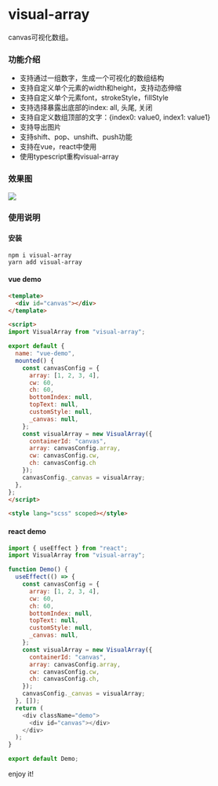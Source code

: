 # visual-array
canvas可视化数组。

### 功能介绍
- 支持通过一组数字，生成一个可视化的数组结构
- 支持自定义单个元素的width和height，支持动态伸缩
- 支持自定义单个元素font，strokeStyle，fillStyle
- 支持选择暴露出底部的index: all, 头尾, 关闭
- 支持自定义数组顶部的文字：{index0: value0, index1: value1}
- 支持导出图片
- 支持shift、pop、unshift、push功能
- 支持在vue，react中使用
- 使用typescript重构visual-array

### 效果图
<img src="https://i.imgur.com/SlqTNPE.png" >

### 使用说明

#### 安装
```shell
npm i visual-array
yarn add visual-array
```

#### vue demo
```html
<template>
  <div id="canvas"></div>
</template>

<script>
import VisualArray from "visual-array";

export default {
  name: "vue-demo",
  mounted() {
    const canvasConfig = {
      array: [1, 2, 3, 4],
      cw: 60,
      ch: 60,
      bottomIndex: null,
      topText: null,
      customStyle: null,
      _canvas: null,
    };
    const visualArray = new VisualArray({
      containerId: "canvas",
      array: canvasConfig.array,
      cw: canvasConfig.cw,
      ch: canvasConfig.ch
    });
    canvasConfig._canvas = visualArray;
  },
};
</script>

<style lang="scss" scoped></style>
```

#### react demo
```js
import { useEffect } from "react";
import VisualArray from "visual-array";

function Demo() {
  useEffect(() => {
    const canvasConfig = {
      array: [1, 2, 3, 4],
      cw: 60,
      ch: 60,
      bottomIndex: null,
      topText: null,
      customStyle: null,
      _canvas: null,
    };
    const visualArray = new VisualArray({
      containerId: "canvas",
      array: canvasConfig.array,
      cw: canvasConfig.cw,
      ch: canvasConfig.ch,
    });
    canvasConfig._canvas = visualArray;
  }, []);
  return (
    <div className="demo">
      <div id="canvas"></div>
    </div>
  );
}

export default Demo;
```

enjoy it!